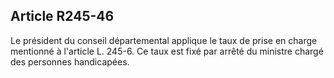 ## Article R245-46


Le président du conseil départemental applique le taux de prise en charge mentionné à l'article L. 245-6. Ce
taux est fixé par arrêté du ministre chargé des personnes handicapées.

